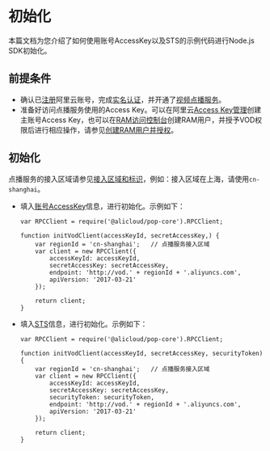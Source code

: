 # 初始化

本篇文档为您介绍了如何使用账号AccessKey以及STS的示例代码进行Node.js SDK初始化。

## 前提条件

-   确认已[注册](https://account.aliyun.com/register/register.htm?spm=a2c4g.11186623.2.13.2a123bd95a5EuV&oauth_callback=https%3A%2F%2Fvod.console.aliyun.com%2F&lang=zh)阿里云账号，完成[实名认证](https://help.aliyun.com/knowledge_list/37170.html?spm=a2c4g.11186623.2.14.2a123bd95a5EuV)，并开通了[视频点播服务](https://www.aliyun.com/product/vod?spm=a2c4g.11186623.2.15.2a123bd95a5EuV)。
-   准备好访问点播服务使用的Access Key。可以在阿里云[Access Key管理](https://usercenter.console.aliyun.com/#/manage/ak)创建主账号Access Key，也可以在[RAM访问控制台](https://ram.console.aliyun.com/?spm=a2c4g.11186623.2.17.2a123bd95a5EuV#/user/list)创建RAM用户，并授予VOD权限后进行相应操作，请参见[创建RAM用户并授权](/cn.zh-CN/开发指南/账号和授权/创建RAM用户并授权.md)。

## 初始化

点播服务的接入区域请参见[接入区域和标识](/cn.zh-CN/开发指南/点播中心和访问域名.md)，例如：接入区域在上海，请使用`cn-shanghai`。

-   填入[账号AccessKey](/cn.zh-CN/开发指南/账号和授权/创建RAM用户并授权.md)信息，进行初始化。示例如下：

    ```
    var RPCClient = require('@alicloud/pop-core').RPCClient;
    
    function initVodClient(accessKeyId, secretAccessKey,) {
        var regionId = 'cn-shanghai';   // 点播服务接入区域
        var client = new RPCClient({
            accessKeyId: accessKeyId,
            secretAccessKey: secretAccessKey,
            endpoint: 'http://vod.' + regionId + '.aliyuncs.com',
            apiVersion: '2017-03-21'
        });
    
        return client;
    }
    ```

-   填入[STS](/cn.zh-CN/开发指南/账号和授权/创建角色并进行STS临时授权.md)信息，进行初始化。示例如下：

    ```
    var RPCClient = require('@alicloud/pop-core').RPCClient;
    
    function initVodClient(accessKeyId, secretAccessKey, securityToken) {
        var regionId = 'cn-shanghai';   // 点播服务接入区域
        var client = new RPCClient({
            accessKeyId: accessKeyId,
            secretAccessKey: secretAccessKey,
            securityToken: securityToken,
            endpoint: 'http://vod.' + regionId + '.aliyuncs.com',
            apiVersion: '2017-03-21'
        });
    
        return client;
    }
    ```


